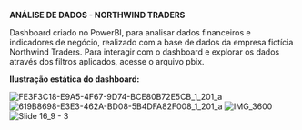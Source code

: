 **ANÁLISE DE DADOS - NORTHWIND TRADERS** 

Dashboard criado no PowerBI, para analisar dados financeiros e indicadores de negócio, realizado com a base de dados da empresa fictícia Northwind Traders. Para interagir com o dashboard e explorar os dados através dos filtros aplicados, acesse o arquivo pbix.

**Ilustração estática do dashboard:**

![FE3F3C18-E9A5-4F67-9D74-BCE80B72E5CB_1_201_a](https://github.com/joaopnolasco/Northwind-BI/assets/132152323/ca1509d5-23b3-4ba6-b80b-cc215067e237)
![619B8698-E3E3-462A-BD08-5B4DFA82F008_1_201_a](https://github.com/joaopnolasco/Northwind-BI/assets/132152323/e50a5864-202a-4674-bf4e-876a2533a895)
![IMG_3600](https://github.com/user-attachments/assets/152369d1-e044-4e11-adfd-3337aa960cc6)
![Slide 16_9 - 3](https://github.com/user-attachments/assets/cc8b7e7f-b140-4c24-96f1-db143746ebbc)




